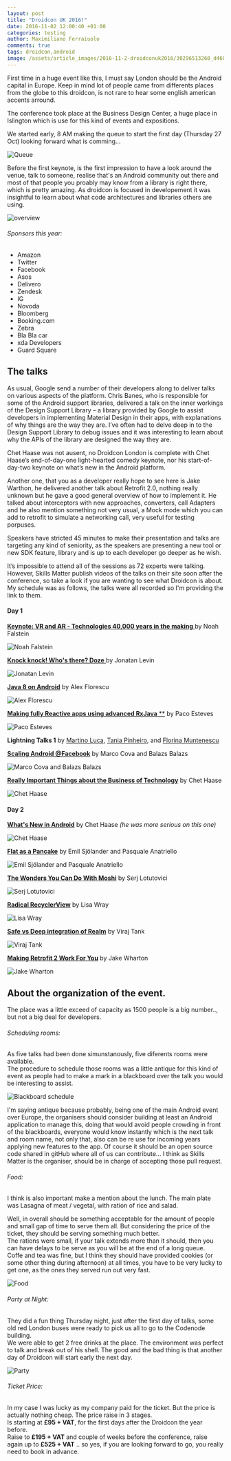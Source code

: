 ```yaml
---
layout: post
title: "Droidcon UK 2016!"
date: 2016-11-02 12:00:40 +01:00
categories: testing
author: Maximiliano Ferraiuolo
comments: true
tags: droidcon,android
image: /assets/article_images/2016-11-2-droidconuk2016/30296513260_d4681d2870_z.jpg
---	
```


 
First time in a huge event like this, I must say London should be the Android capital in Europe. 
Keep in mind lot of people came from differents places from the globe to this droidcon, is not rare to hear some english american accents arround.

The conference took place at the Business Design Center, a huge place in Islington which is use for this kind of events and expositions.

We started early, 8 AM making the queue to start the first day (Thursday 27 Oct) looking forward what is comming...

![Queue](/assets/article_images/2016-11-2-droidconuk2016/IMG_20161027_075930.jpg)

Before the first keynote, is the first impression to have a look around the venue, talk to someone, realise that's an Android community out there and most of that people you proably may know from a library is right there, which is pretty amazing. As droidcon is focused in developement it was insightful to learn about what code architectures and libraries others are using.

![overview](/assets/article_images/2016-11-2-droidconuk2016/29965192123_603658b806_z.jpg)


###### Sponsors this year:

* Amazon 			
* Twitter
* Facebook
* Asos
* Delivero
* Zendesk
* IG
* Novoda
* Bloomberg
* Booking.com
* Zebra
* Bla Bla car
* xda Developers
* Guard Square


## The talks

As usual, Google send a number of their developers along to deliver talks on various aspects of the platform. Chris Banes, who is responsible for some of the Android support libraries, delivered a talk on the inner workings of the Design Support Library – a library provided by Google to assist developers in implementing Material Design in their apps, with explanations of why things are the way they are. I’ve often had to delve deep in to the Design Support Library to debug issues and it was interesting to learn about why the APIs of the library are designed the way they are.

Chet Haase was not ausent, no Droidcon London is complete with Chet Haase’s end-of-day-one light-hearted comedy keynote, nor his start-of-day-two keynote on what’s new in the Android platform.

Another one, that you as a developer really hope to see here is Jake Warthon, he delivered another talk about Retrofit 2.0, nothing really unknown but he gave a good general overview of how to implement it. He talked about interceptors with new approaches, converters, call Adapters and he also mention something not very usual, a Mock mode which you can add to retrofit to simulate a networking call, very useful for testing porpuses.

Speakers have stricted 45 minutes to make their presentation and talks are targeting any kind of seniority, as the speakers are presenting a new tool or new SDK feature, library and is up to each developer go deeper as he wish.

It’s impossible to attend all of the sessions as 72 experts were talking.  However, Skills Matter publish videos of the talks on their site soon after the conference, so take a look if you are wanting to see what Droidcon is about.  
My schedule was as follows, the talks were all recorded so I'm providing the link to them.


#### Day 1

[**Keynote: VR and AR - Technologies 40,000 years in the making** ](http://uk.droidcon.com/skillscasts/8975-keynote-vr-and-ar-technologies-40-000-years-in-the-making) by Noah Falstein 

![Noah Falstein](/assets/article_images/2016-11-2-droidconuk2016/30596460855_a634d62bb7_z.jpg)


[**Knock knock! Who's there? Doze** ](http://uk.droidcon.com/skillscasts/8676-knock-knock-who-s-there-doze) by Jonatan Levin
 
![Jonatan Levin](/assets/article_images/2016-11-2-droidconuk2016/29964573134_742cd51d77_z.jpg)

[**Java 8 on Android**](http://uk.droidcon.com/skillscasts/8696-java-8-on-android)  by Alex Florescu

![Alex Florescu](/assets/article_images/2016-11-2-droidconuk2016/30336061660_82273cbae3_z.jpg)

[**Making fully Reactive apps using advanced RxJava** **](http://uk.droidcon.com/skillscasts/8678-making-fully-reactive-apps-using-advanced-rxjava) by Paco Esteves

![Paco Esteves](/assets/article_images/2016-11-2-droidconuk2016/30301127380_a233e07b4c_z.jpg)


**Lightning Talks 1** by
[Martino Luca](http://uk.droidcon.com/skillscasts/8702-facebook-infer-a-static-analyzer-for-catching-bugs-before-you-ship), [Tania Pinheiro](http://uk.droidcon.com/skillscasts/8691-7-ways-to-improve-your-gradle-build), and [Florina Muntenescu](http://uk.droidcon.com/skillscasts/8695-optimising-the-performance-of-vectordrawables)


[**Scaling Android @Facebook**](http://uk.droidcon.com/skillscasts/8706-scaling-android-facebook) by Marco Cova and Balazs Balazs

![Marco Cova and Balazs Balazs](/assets/article_images/2016-11-2-droidconuk2016/30567029696_6136970cc9_z.jpg)

[**Really Important Things about the Business of Technology**](http://uk.droidcon.com/skillscasts/8621-really-important-things-about-the-business-of-technology) by Chet Haase
 
![Chet Haase](/assets/article_images/2016-11-2-droidconuk2016/30486816592_487c2cdc2b_z.jpg)

#### Day 2

[**What's New in Android**](http://uk.droidcon.com/skillscasts/8414-what-s-new-in-android) by Chet Haase *(he was more serious on this one)*

![Chet Haase](/assets/article_images/2016-11-2-droidconuk2016/30581824636_08a55dca23_z.jpg)


[**Flat as a Pancake**](https://skillsmatter.com/skillscasts/8418-flat-as-a-pancake) by Emil Sjölander and Pasquale Anatriello

![Emil Sjölander and Pasquale Anatriello](/assets/article_images/2016-11-2-droidconuk2016/30318317450_ba7e6ff888_z.jpg)


[**The Wonders You Can Do With Moshi**](http://uk.droidcon.com/skillscasts/9316-moshi) by Serj Lotutovici

![Serj Lotutovici](/assets/article_images/2016-11-2-droidconuk2016/30621144985_fce2e7d61f_z.jpg)


[**Radical RecyclerView**](https://skillsmatter.com/skillscasts/8688-radical-recyclerview) by Lisa Wray

![Lisa Wray](/assets/article_images/2016-11-2-droidconuk2016/30324896800_95cfc947f4_z.jpg)


[**Safe vs Deep integration of Realm**](http://uk.droidcon.com/skillscasts/8824-safe-vs-deep-integration-of-realm) by Viraj Tank

![Viraj Tank](/assets/article_images/2016-11-2-droidconuk2016/29993232204_53f1714f52_z.jpg)


[**Making Retrofit 2 Work For You**](https://skillsmatter.com/skillscasts/8416-making-retrofit-2-work-for-you) by Jake Wharton

![Jake Wharton](/assets/article_images/2016-11-2-droidconuk2016/30325179260_de7a0e5cef_z.jpg)




## About the organization of the event.


The place was a little exceed of capacity as 1500 people is a big number.., but not a big deal for developers. 

###### Scheduling rooms:
As five talks had been done simunstanously, five diferents rooms were available.  
The procedure to schedule those rooms was a little antique for this kind of event as people had to make a mark in a blackboard over the talk you would be interesting to assist.

![Blackboard schedule](/assets/article_images/2016-11-2-droidconuk2016/29969062844_a90356b3dd_z.jpg)

I'm saying antique because probably, being one of the main Android event over Europe, the organisers should consider building at least an Android application to manage this, doing that would avoid people crowding in front of the blackboards, everyone would know instantly which is the next talk and room name, not only that, also can be re use for incoming years applying new features to the app. Of course it should be an open source code shared in gitHub where all of us can contribute... I think as Skills Matter is the organiser, should be in charge of accepting those pull request.


###### Food:

I think is also important make a mention about the lunch.
The main plate was Lasagna of meat / vegetal, with ration of rice and salad.

Well, in overall should be something acceptable for the amount of people and small gap of time to serve them all. But considering the price of the ticket, they should be serving something much better.  
The rations were small, if your talk extends more than it should, then you can have delays to be serve as you will be at the end of a long queue.  
Coffe and tea was fine, but I think they should have provided cookies (or some other thing during afternoon) at all times, you have to be very lucky to get one, as the ones they served run out very fast.

![Food](/assets/article_images/2016-11-2-droidconuk2016/30510945231_ac988115c7_z.jpg)



###### Party at Night:

They did a fun thing Thursday night, just after the first day of talks, some old red London buses were ready to pick us all to go to the Codenode building.  
We were able to get 2 free drinks at the place. The environment was perfect to talk and break out of his shell.
The good and the bad thing is that another day of Droidcon will start early the next day.


![Party](/assets/article_images/2016-11-2-droidconuk2016/30305464690_1bdc24e702_z.jpg)



###### Ticket Price:

In my case I was lucky as my company paid for the ticket. But the price is actually nothing cheap.
The price raise in 3 stages.  
Is starting at **£95 + VAT**, for the first days after the Droidcon the year before.  
Raise to **£195 + VAT** and couple of weeks before the conference, raise again up to **£525 + VAT** .. so yes, if you are looking forward to go, you really need to book in advance.
